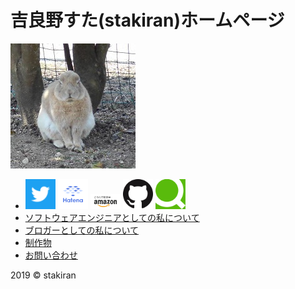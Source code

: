 # 吉良野すた(stakiran)ホームページ
![avatarhalf](avatar_half.jpg)

- <a href="https://twitter.com/stakiran2" target="_blank"><img src="logo/twitter.png" alt="twitter_logo" width="48" height="48"></a>
  <a href="http://profile.hatena.ne.jp/stakiran/" target="_blank"><img src="logo/hatena.svg" alt="hatena_logo" width="48" height="48"></a>
  <a href="https://www.amazon.co.jp/吉良野すた/e/B07JLHMBDV" target="_blank"><img src="logo/amazon.png" alt="amazon_logo" width="48" height="24"></a>
  <a href="https://github.com/stakiran" target="_blank"><img src="logo/github.png" alt="github_logo" width="48" height="48"></a>
  <a href="https://qiita.com/sta" target="_blank"><img src="logo/qiita.png" alt="qiita_logo" width="48" height="48"></a>
- [ソフトウェアエンジニアとしての私について](about_sta.md)
- [ブロガーとしての私について](about_suta.md)
- [制作物](works.md)
- [お問い合わせ](contact.html)

2019 © stakiran
